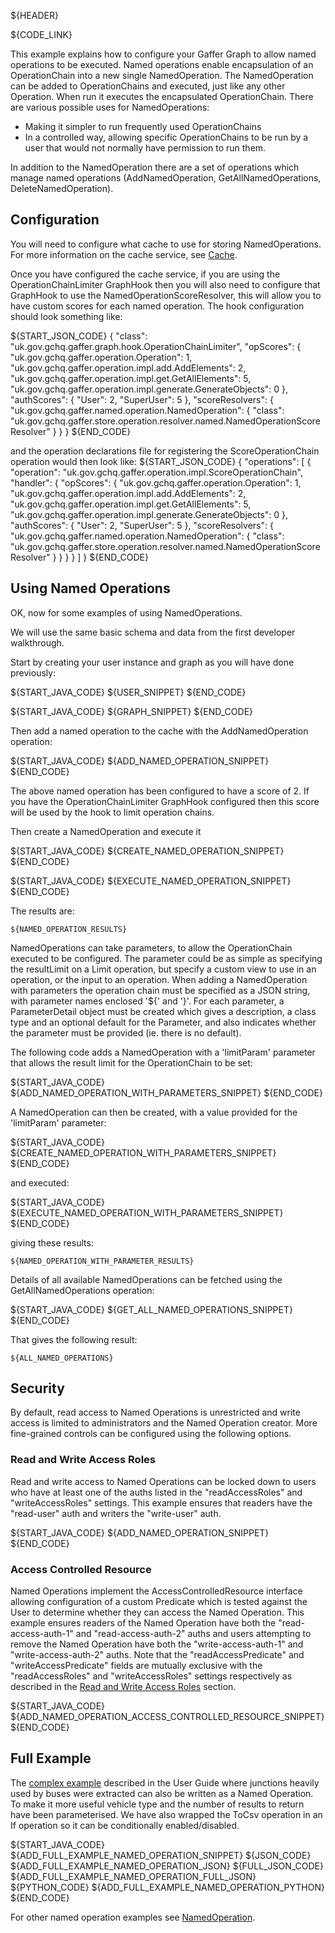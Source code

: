${HEADER}

${CODE_LINK}

This example explains how to configure your Gaffer Graph to allow named operations to be executed. 
Named operations enable encapsulation of an OperationChain into a new single NamedOperation.
The NamedOperation can be added to OperationChains and executed, just like
any other Operation. When run it executes the encapsulated OperationChain.
There are various possible uses for NamedOperations:
 * Making it simpler to run frequently used OperationChains
 * In a controlled way, allowing specific OperationChains to be run by a user that would not normally have permission to run them.

In addition to the NamedOperation there are a set of operations which manage named operations (AddNamedOperation, GetAllNamedOperations, DeleteNamedOperation).

## Configuration
You will need to configure what cache to use for storing NamedOperations. For more information on the cache service, see [Cache](cache.md).

Once you have configured the cache service, if you are using the OperationChainLimiter GraphHook then you will also need to configure
that GraphHook to use the NamedOperationScoreResolver, this will allow you to have custom scores for each named operation.
The hook configuration should look something like:

${START_JSON_CODE}
{
    "class": "uk.gov.gchq.gaffer.graph.hook.OperationChainLimiter",
    "opScores": {
      "uk.gov.gchq.gaffer.operation.Operation": 1,
      "uk.gov.gchq.gaffer.operation.impl.add.AddElements": 2,
      "uk.gov.gchq.gaffer.operation.impl.get.GetAllElements": 5,
      "uk.gov.gchq.gaffer.operation.impl.generate.GenerateObjects": 0
    },
    "authScores": {
      "User": 2,
      "SuperUser": 5
    },
    "scoreResolvers": {
      "uk.gov.gchq.gaffer.named.operation.NamedOperation": {
        "class": "uk.gov.gchq.gaffer.store.operation.resolver.named.NamedOperationScoreResolver"
      }
    }
}
${END_CODE}

and the operation declarations file for registering the ScoreOperationChain operation would then look like:
${START_JSON_CODE}
{
  "operations": [
    {
      "operation": "uk.gov.gchq.gaffer.operation.impl.ScoreOperationChain",
      "handler": {
        "opScores": {
          "uk.gov.gchq.gaffer.operation.Operation": 1,
          "uk.gov.gchq.gaffer.operation.impl.add.AddElements": 2,
          "uk.gov.gchq.gaffer.operation.impl.get.GetAllElements": 5,
          "uk.gov.gchq.gaffer.operation.impl.generate.GenerateObjects": 0
        },
        "authScores": {
          "User": 2,
          "SuperUser": 5
        },
        "scoreResolvers": {
          "uk.gov.gchq.gaffer.named.operation.NamedOperation": {
            "class": "uk.gov.gchq.gaffer.store.operation.resolver.named.NamedOperationScoreResolver"
          }
        }
      }
    }
  ]
}
${END_CODE}



## Using Named Operations
OK, now for some examples of using NamedOperations.

We will use the same basic schema and data from the first developer walkthrough.

Start by creating your user instance and graph as you will have done previously:

${START_JAVA_CODE}
${USER_SNIPPET}
${END_CODE}

${START_JAVA_CODE}
${GRAPH_SNIPPET}
${END_CODE}

Then add a named operation to the cache with the AddNamedOperation operation:

${START_JAVA_CODE}
${ADD_NAMED_OPERATION_SNIPPET}
${END_CODE}

The above named operation has been configured to have a score of 2. If you have
the OperationChainLimiter GraphHook configured then this score will be used by
the hook to limit operation chains.

Then create a NamedOperation and execute it

${START_JAVA_CODE}
${CREATE_NAMED_OPERATION_SNIPPET}
${END_CODE}

${START_JAVA_CODE}
${EXECUTE_NAMED_OPERATION_SNIPPET}
${END_CODE}

The results are:

```
${NAMED_OPERATION_RESULTS}
```

NamedOperations can take parameters, to allow the OperationChain executed to be configured. The parameter could be as
simple as specifying the resultLimit on a Limit operation, but specify a custom view to use in an operation, or the input to an operation.
When adding a NamedOperation with parameters the operation chain must be specified as a JSON string, with
parameter names enclosed '${' and '}'. For each parameter, a ParameterDetail object must be created which gives a description, a class type
and an optional default for the Parameter, and also indicates whether the parameter must be provided (ie. there is no default).

The following code adds a NamedOperation with a 'limitParam' parameter that allows the result limit for the OperationChain to be set:

${START_JAVA_CODE}
${ADD_NAMED_OPERATION_WITH_PARAMETERS_SNIPPET}
${END_CODE}

A NamedOperation can then be created, with a value provided for the 'limitParam' parameter:

${START_JAVA_CODE}
${CREATE_NAMED_OPERATION_WITH_PARAMETERS_SNIPPET}
${END_CODE}

and executed:

${START_JAVA_CODE}
${EXECUTE_NAMED_OPERATION_WITH_PARAMETERS_SNIPPET}
${END_CODE}

giving these results:

```
${NAMED_OPERATION_WITH_PARAMETER_RESULTS}
```

Details of all available NamedOperations can be fetched using the GetAllNamedOperations operation:

${START_JAVA_CODE}
${GET_ALL_NAMED_OPERATIONS_SNIPPET}
${END_CODE}

That gives the following result:

```
${ALL_NAMED_OPERATIONS}
```

## Security
By default, read access to Named Operations is unrestricted and write access is limited to administrators and the Named Operation creator. More fine-grained controls can be configured using the following options.

### Read and Write Access Roles
Read and write access to Named Operations can be locked down to users who have at least one of the auths listed in the "readAccessRoles" and "writeAccessRoles" settings.
This example ensures that readers have the "read-user" auth and writers the "write-user" auth.

${START_JAVA_CODE}
${ADD_NAMED_OPERATION_SNIPPET}
${END_CODE}

### Access Controlled Resource
Named Operations implement the AccessControlledResource interface allowing configuration of a custom Predicate which is tested against the User to determine whether they can access the Named Operation.
This example ensures readers of the Named Operation have both the "read-access-auth-1" and "read-access-auth-2" auths and users attempting to remove the Named Operation have both the "write-access-auth-1" and "write-access-auth-2" auths.
Note that the "readAccessPredicate" and "writeAccessPredicate" fields are mutually exclusive with the "readAccessRoles" and "writeAccessRoles" settings respectively as described in the [Read and Write Access Roles](#read-and-write-access-roles) section.

${START_JAVA_CODE}
${ADD_NAMED_OPERATION_ACCESS_CONTROLLED_RESOURCE_SNIPPET}
${END_CODE}

## Full Example
The [complex example](../user-guide/full-example.md#example-complex-query) described in the User Guide where junctions heavily used by buses were extracted can also be written as a Named Operation.
To make it more useful vehicle type and the number of results to return have been parameterised.
We have also wrapped the ToCsv operation in an If operation so it can be conditionally enabled/disabled.

${START_JAVA_CODE}
${ADD_FULL_EXAMPLE_NAMED_OPERATION_SNIPPET}
${JSON_CODE}
${ADD_FULL_EXAMPLE_NAMED_OPERATION_JSON}
${FULL_JSON_CODE}
${ADD_FULL_EXAMPLE_NAMED_OPERATION_FULL_JSON}
${PYTHON_CODE}
${ADD_FULL_EXAMPLE_NAMED_OPERATION_PYTHON}
${END_CODE}


For other named operation examples see [NamedOperation](../operations/namedoperation.md).
